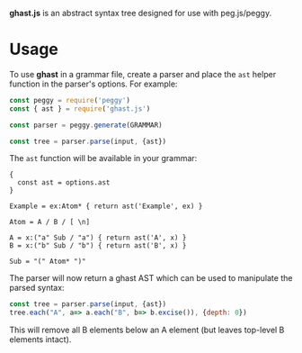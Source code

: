**ghast.js** is an abstract syntax tree designed for use with peg.js/peggy.

# Usage

To use **ghast** in a grammar file, create a parser and place the `ast` helper
function in the parser's options. For example:

```javascript
const peggy = require('peggy')
const { ast } = require('ghast.js')

const parser = peggy.generate(GRAMMAR)

const tree = parser.parse(input, {ast})
```

The `ast` function will be available in your grammar:

```pegjs
{
  const ast = options.ast
}

Example = ex:Atom* { return ast('Example', ex) }

Atom = A / B / [ \n]

A = x:("a" Sub / "a") { return ast('A', x) }
B = x:("b" Sub / "b") { return ast('B', x) }

Sub = "(" Atom* ")"
```

The parser will now return a ghast AST which can be used to manipulate the
parsed syntax:

```javascript
const tree = parser.parse(input, {ast})
tree.each("A", a=> a.each("B", b=> b.excise()), {depth: 0})
```

This will remove all B elements below an A element (but leaves top-level B elements intact).
